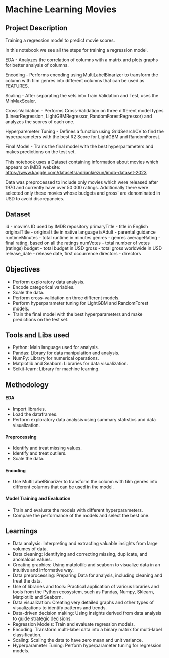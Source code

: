 # Machine Learning Movies

## Project Description
Training a regression model to predict movie scores.

In this notebook we see all the steps for training a regression model.

EDA - Analyzes the correlation of columns with a matrix and plots graphs for better analysis of columns.

Encoding - Performs encoding using MultiLabelBinarizer to transform the column with film genres into different columns that can be used as FEATURES.

Scaling - After separating the sets into Train Validation and Test, uses the MinMaxScaler.

Cross-Validation - Performs Cross-Validation on three different model types (LinearRegression, LightGBMRegressor, RandomForestRegressor) and analyzes the scores of each one.

Hyperparemeter Tuning - Defines a function using GridSearchCV to find the hyperparameters with the best R2 Score for LightGBM and RandomForest.

Final Model - Trains the final model with the best hyperparameters and makes predictions on the test set.

This notebook uses a Dataset containing information about movies which appears on IMDB website: 
https://www.kaggle.com/datasets/adriankiezun/imdb-dataset-2023

Data was preprocessed to include only movies which were released after 1970 and currently have over 50 000 ratings. Additionally there were selected only these movies whose budgets and gross' are denominated in USD to avoid discrepancies.

## Dataset
id - movie's ID used by IMDB repository
primaryTitle - title in English
originalTitle - original title in native language
isAdult - parental guidance
runtimeMinutes - total runtime in minutes
genres - genres
averageRating - final rating, based on all the ratings
numVotes - total number of votes (ratings)
budget - total budget in USD
gross - total gross worldwide in USD
release_date - release date, first occurrence
directors - directors

## Objectives
- Perform exploratory data analysis.
- Encode categorical variables.
- Scale the data.
- Perform cross-validation on three different models.
- Perform hyperparameter tuning for LightGBM and RandomForest models.
- Train the final model with the best hyperparameters and make predictions on the test set.

## Tools and Libs used
- Python: Main language used for analysis.
- Pandas: Library for data manipulation and analysis.
- NumPy: Library for numerical operations.
- Matplotlib and Seaborn: Libraries for data visualization.
- Scikit-learn: Library for machine learning.
## Methodology
#### EDA
- Import libraries.
- Load the dataframes.
- Perform exploratory data analysis using summary statistics and data visualization.
#### Preprocessing
- Identify and treat missing values.
- Identify and treat outliers.
- Scale the data.
#### Encoding
- Use MultiLabelBinarizer to transform the column with film genres into different columns that can be used in the model.
#### Model Training and Evaluation
- Train and evaluate the models with different hyperparameters.
- Compare the performance of the models and select the best one.

## Learnings
- Data analysis: Interpreting and extracting valuable insights from large volumes of data.
- Data cleaning: Identifying and correcting missing, duplicate, and anomalous values.
- Creating graphics: Using matplotlib and seaborn to visualize data in an intuitive and informative way.
- Data preprocessing: Preparing Data for analysis, including cleaning and treat the data.
- Use of libraries and tools: Practical application of various libraries and tools from the Python ecosystem, such as Pandas, Numpy, Sklearn, Matplotlib and Seaborn.
- Data visualization: Creating very detailed graphs and other types of visualizations to identify patterns and trends.
- Data-driven decision making: Using insights derived from data analysis to guide strategic decisions.
- Regression Models: Train and evaluate regression models.
- Encoding: Transform multi-label data into a binary matrix for multi-label classification.
- Scaling: Scaling the data to have zero mean and unit variance.
- Hyperparameter Tuning: Perform hyperparameter tuning for regression models.
